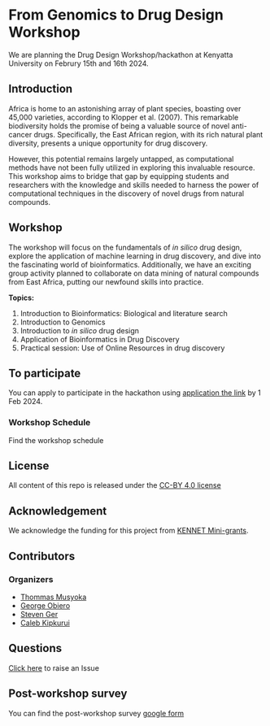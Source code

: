 # From Genomics to Drug Design Workshop

We are planning the Drug Design Workshop/hackathon at Kenyatta University on Februry 15th and 16th 2024. 

## Introduction
Africa is home to an astonishing array of plant species, boasting over 45,000 varieties, according to Klopper et al. (2007). This remarkable biodiversity holds the promise of being a valuable source of novel anti-cancer drugs. Specifically, the East African region, with its rich natural plant diversity, presents a unique opportunity for drug discovery.

However, this potential remains largely untapped, as computational methods have not been fully utilized in exploring this invaluable resource. This workshop aims to bridge that gap by equipping students and researchers with the knowledge and skills needed to harness the power of computational techniques in the discovery of novel drugs from natural compounds.

## Workshop
The workshop will focus on the fundamentals of _in silico_ drug design, explore the application of machine learning in drug discovery, and dive into the fascinating world of bioinformatics. Additionally, we have an exciting group activity planned to collaborate on data mining of natural compounds from East Africa, putting our newfound skills into practice.

**Topics:**
1. Introduction to Bioinformatics: Biological and literature search
2. Introduction to Genomics
3. Introduction to _in silico_ drug design
4. Application of Bioinformatics in Drug Discovery
5. Practical session: Use of Online Resources in drug discovery 

## To participate
You can apply to participate in the hackathon using [application the link](https://forms.gle/2r3Qccs18wLmaMVZ6) by 1 Feb 2024.

### Workshop Schedule
Find the workshop schedule

## License
All content of this repo is released under the [CC-BY 4.0 license](https://creativecommons.org/licenses/by/4.0/legalcode)

## Acknowledgement
We acknowledge the funding for this project from [KENNET Mini-grants](https://kenet.or.ke/content/kenet-awards-11-small-research-grants-stem-early-career-research-grantee-teams). 


## Contributors
### Organizers
- [Thommas Musyoka]()
- [George Obiero]()
- [Steven Ger]()
- [Caleb Kipkurui](https://github.com/kipkurui)

## Questions
[Click here](https://github.com/kipkurui/drug_design_workshop/issues/new) to raise an Issue


## Post-workshop survey
You can find the post-workshop survey [google form]()
